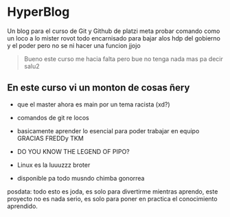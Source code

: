 # HyperBlog
Un blog para el curso de Git y Github de platzi meta probar comando como un loco a lo mister rovot todo encarnisado para bajar alos hdp del gobierno y el poder pero no se ni hacer una funcion jjojo

 > Bueno este curso me hacia falta pero bue no tenga nada mas pa decir salu2

 ## En este curso vi un monton de cosas ñery

 * que el master ahora es main por un tema racista (xd?)

 * comandos de git re locos

* basicamente aprender lo esencial para poder trabajar en equipo GRACIAS FREDDy TKM

* DO YOU KNOW THE LEGEND OF PIPO?

* Linux es la luuuzzz broter

* disponible pa todo musndo chimba gonorrea

posdata: todo esto es joda, es solo para divertirme mientras aprendo, este proyecto no es nada serio, es solo para poner en practica el conocimiento aprendido.



